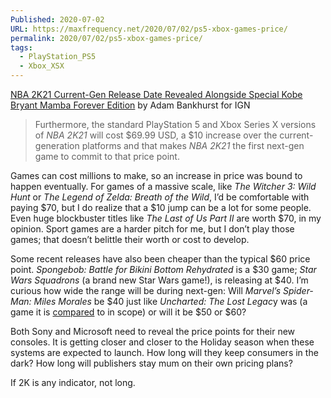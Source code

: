 ```yaml
---
Published: 2020-07-02
URL: https://maxfrequency.net/2020/07/02/ps5-xbox-games-price/
permalink: 2020/07/02/ps5-xbox-games-price/
tags:
  - PlayStation_PS5
  - Xbox_XSX
---
```

[NBA 2K21 Current-Gen Release Date Revealed Alongside Special Kobe Bryant Mamba Forever Edition](https://www.ign.com/articles/nba-2k21-release-date-ps5-xbox-series-x-special-kobe-bryant-mamba-forever-edition-cover-star-zion-williamson-damian-lillard) by Adam Bankhurst for IGN  

> Furthermore, the standard PlayStation 5 and Xbox Series X versions of *NBA 2K21* will cost $69.99 USD, a $10 increase over the current-generation platforms and that makes *NBA 2K21* the first next-gen game to commit to that price point. 

Games can cost millions to make, so an increase in price was bound to happen eventually. For games of a massive scale, like *The Witcher 3: Wild Hunt* or *The Legend of Zelda: Breath of the Wild*, I’d be comfortable with paying $70, but I do realize that a $10 jump can be a lot for some people. Even huge blockbuster titles like *The Last of Us Part II* are worth $70, in my opinion. Sport games are a harder pitch for me, but I don’t play those games; that doesn’t belittle their worth or cost to develop.  

Some recent releases have also been cheaper than the typical $60 price point. *Spongebob: Battle for Bikini Bottom Rehydrated* is a $30 game; *Star Wars Squadrons* (a brand new Star Wars game!), is releasing at $40. I’m curious how wide the range will be during next-gen: Will *Marvel’s Spider-Man: Miles Morales* be $40 just like *Uncharted: The Lost Legac*y was (a game it is [compared](https://blog.playstation.com/2020/06/18/marvels-spider-man-miles-morales-an-update-from-insomniac-games/) to in scope) or will it be $50 or $60?  

Both Sony and Microsoft need to reveal the price points for their new consoles. It is getting closer and closer to the Holiday season when these systems are expected to launch. How long will they keep consumers in the dark? How long will publishers stay mum on their own pricing plans?  

If 2K is any indicator, not long.